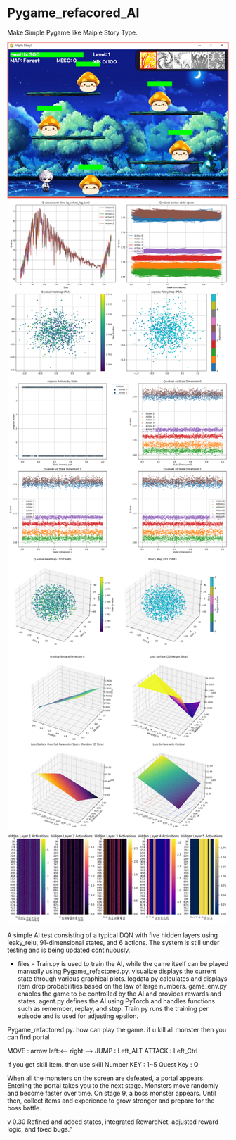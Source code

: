 # Pygame_refacored_AI
Make Simple Pygame like Maiple Story Type.

![게임화면](output/draw1.png)
![상태화면](output/Figure_1.png)
![상태화면](output/Figure_2.png)
![상태화면](output/Figure_3.png)
![상태화면](output/Figure_4.png)
![상태화면](output/Figure_5.png)

A simple AI test consisting of a typical DQN with five hidden layers using leaky_relu, 91-dimensional states, and 6 actions.
The system is still under testing and is being updated continuously.

- files -
Train.py is used to train the AI, while the game itself can be played manually using Pygame_refactored.py.
visualize displays the current state through various graphical plots.
logdata.py calculates and displays item drop probabilities based on the law of large numbers.
game_env.py enables the game to be controlled by the AI and provides rewards and states.
agent.py defines the AI using PyTorch and handles functions such as remember, replay, and step.
Train.py runs the training per episode and is used for adjusting epsilon.

 Pygame_refactored.py.
how can play the game. 
if u kill all monster then you can find portal

MOVE  : arrow left:<--  right:-->
JUMP  : Left_ALT 
ATTACK : Left_Ctrl  

if you get skill item. then use skill
Number KEY : 1~5
Quest Key : Q

When all the monsters on the screen are defeated, a portal appears. Entering the portal takes you to the next stage.
Monsters move randomly and become faster over time.
On stage 9, a boss monster appears.
Until then, collect items and experience to grow stronger and prepare for the boss battle.


v 0.30
Refined and added states, integrated RewardNet, adjusted reward logic, and fixed bugs."
